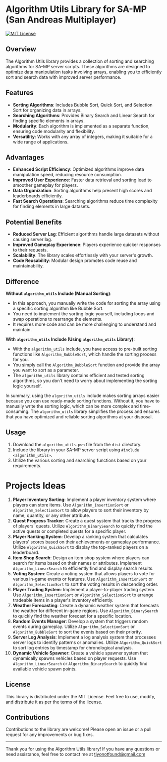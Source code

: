 # Algorithm Utils Library for SA-MP (San Andreas Multiplayer)


[![MIT License](https://img.shields.io/badge/License-MIT-blue.svg)](https://opensource.org/licenses/MIT)

## Overview

The Algorithm Utils library provides a collection of sorting and searching algorithms for SA-MP server scripts. These algorithms are designed to optimize data manipulation tasks involving arrays, enabling you to efficiently sort and search data with improved server performance.

## Features

- **Sorting Algorithms**: Includes Bubble Sort, Quick Sort, and Selection Sort for organizing data in arrays.
- **Searching Algorithms**: Provides Binary Search and Linear Search for finding specific elements in arrays.
- **Modularity**: Each algorithm is implemented as a separate function, ensuring code modularity and flexibility.
- **Versatility**: Works with any array of integers, making it suitable for a wide range of applications.

## Advantages

- **Enhanced Script Efficiency**: Optimized algorithms improve data manipulation speed, reducing resource consumption.
- **Improved User Experience**: Faster data retrieval and sorting lead to smoother gameplay for players.
- **Data Organization**: Sorting algorithms help present high scores and leaderboards efficiently.
- **Fast Search Operations**: Searching algorithms reduce time complexity for finding elements in large datasets.

## Potential Benefits

- **Reduced Server Lag**: Efficient algorithms handle large datasets without causing server lag.
- **Improved Gameplay Experience**: Players experience quicker responses to their requests.
- **Scalability**: The library scales effortlessly with your server's growth.
- **Code Reusability**: Modular design promotes code reuse and maintainability.

## Difference
**Without `algorithm_utils` Include (Manual Sorting)**:
- In this approach, you manually write the code for sorting the array using a specific sorting algorithm like Bubble Sort.
- You need to implement the sorting logic yourself, including loops and swap operations to rearrange the elements.
- It requires more code and can be more challenging to understand and maintain.

**With `algorithm_utils` Include (Using `algorithm_utils` Library)**:
- With the `algorithm_utils` include, you have access to pre-built sorting functions like `Algorithm_BubbleSort`, which handle the sorting process for you.
- You simply call the `Algorithm_BubbleSort` function and provide the array you want to sort as a parameter.
- The `algorithm_utils` library contains efficient and tested sorting algorithms, so you don't need to worry about implementing the sorting logic yourself.

In summary, using the `algorithm_utils` include makes sorting arrays easier because you can use ready-made sorting functions. Without it, you have to manually write the sorting logic, which can be more complex and time-consuming. The `algorithm_utils` library simplifies the process and ensures that you have optimized and reliable sorting algorithms at your disposal.

## Usage

1. Download the `algorithm_utils.pwn` file from the `dist` directory.
2. Include the library in your SA-MP server script using `#include <algorithm_utils>`.
3. Utilize the various sorting and searching functions based on your requirements.


# Projects Ideas
1. **Player Inventory Sorting**: Implement a player inventory system where players can store items. Use `Algorithm_InsertionSort` or `Algorithm_SelectionSort` to allow players to sort their inventory by name, quantity, or any other attribute.
2. **Quest Progress Tracker**: Create a quest system that tracks the progress of players' quests. Utilize `Algorithm_BinarySearch` to quickly find the active quests or completed quests for a specific player.
3. **Player Ranking System**: Develop a ranking system that calculates players' scores based on their achievements or gameplay performance. Utilize `Algorithm_QuickSort` to display the top-ranked players on a leaderboard.
4. **Item Shop Search**: Design an item shop system where players can search for items based on their names or attributes. Implement `Algorithm_LinearSearch` to efficiently find and display search results.
5. **Voting System**: Create a voting system that allows players to vote for various in-game events or features. Use `Algorithm_InsertionSort` or `Algorithm_SelectionSort` to sort the voting results in descending order.
6. **Player Trading System**: Implement a player-to-player trading system. Use `Algorithm_InsertionSort` or `Algorithm_SelectionSort` to arrange tradeable items in a player's inventory efficiently.
7. **Weather Forecasting**: Create a dynamic weather system that forecasts the weather for different in-game regions. Use `Algorithm_BinarySearch` to quickly find the weather forecast for a specific location.
8. **Random Events Manager**: Develop a system that triggers random events during gameplay. Utilize `Algorithm_SelectionSort` or `Algorithm_BubbleSort` to sort the events based on their priority.
9. **Server Log Analysis**: Implement a log analysis system that processes server logs to identify patterns or anomalies. Utilize `Algorithm_QuickSort` to sort log entries by timestamp for chronological analysis.
10. **Dynamic Vehicle Spawner**: Create a vehicle spawner system that dynamically spawns vehicles based on player requests. Use `Algorithm_LinearSearch` or `Algorithm_BinarySearch` to quickly find available vehicle spawn points.

## License

This library is distributed under the MIT License. Feel free to use, modify, and distribute it as per the terms of the license.

## Contributions

Contributions to the library are welcome! Please open an issue or a pull request for any improvements or bug fixes.

---

Thank you for using the Algorithm Utils library! If you have any questions or need assistance, feel free to contact me at tiyonotfound@gmail.com
